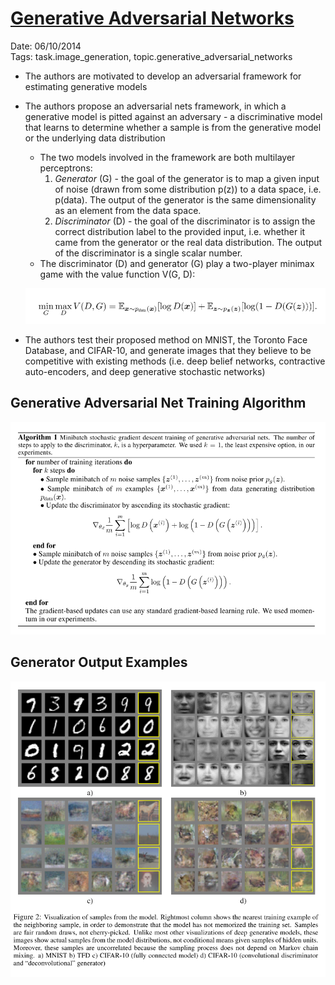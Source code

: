 # [Generative Adversarial Networks](https://arxiv.org/abs/1406.2661)

Date: 06/10/2014  
Tags: task.image_generation, topic.generative_adversarial_networks

- The authors are motivated to develop an adversarial framework for estimating generative models
- The authors propose an adversarial nets framework, in which a generative model is pitted against an adversary - a discriminative model that learns to determine whether a sample is from the generative model or the underlying data distribution
    - The two models involved in the framework are both multilayer perceptrons:
        1. *Generator* (G) - the goal of the generator is to map a given input of noise (drawn from some distribution p(z)) to a data space, i.e. p(data). The output of the generator is the same dimensionality as an element from the data space.
        2. *Discriminator* (D) - the goal of the discriminator is to assign the correct distribution label to the provided input, i.e. whether it came from the generator or the real data distribution. The output of the discriminator is a single scalar number.
    - The discriminator (D) and generator (G) play a two-player minimax game with the value function V(G, D):

    ![](./images/gan_value_function.png)
- The authors test their proposed method on MNIST, the Toronto Face Database, and CIFAR-10, and generate images that they believe to be competitive with existing methods (i.e. deep belief networks, contractive auto-encoders, and deep generative stochastic networks)

## Generative Adversarial Net Training Algorithm

![](./images/gan_training.png)

## Generator Output Examples

![](./images/gan_examples.png)
